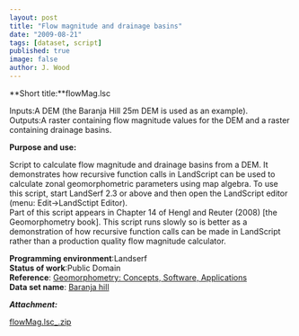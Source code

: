 ```yaml
---
layout: post
title: "Flow magnitude and drainage basins"
date: "2009-08-21"
tags: [dataset, script]
published: true
image: false
author: J. Wood
---
```


**Short title:**flowMag.lsc

Inputs:A DEM (the Baranja Hill 25m DEM is used as an example).  
Outputs:A raster containing flow magnitude values for the DEM and a raster containing drainage basins.

**Purpose and use:** 

Script to calculate flow magnitude and drainage basins from a DEM. It demonstrates how recursive function calls in LandScript can be used to calculate zonal geomorphometric parameters using map algebra. To use this script, start LandSerf 2.3 or above and then open the LandScript editor (menu: Edit->LandSctipt Editor).  
Part of this script appears in Chapter 14 of Hengl and Reuter (2008) \[the Geomorphometry book\]. This script runs slowly so is better as a demonstration of how recursive function calls can be made in LandScript rather than a production quality flow magnitude calculator.

**Programming environment**:Landserf  
**Status of work**:Public Domain  
**Reference**:  [Geomorphometry: Concepts, Software, Applications](https://books.google.com.gi/books?id=u33ArNw4BacC&printsec=frontcover&source=gbs_book_other_versions_r&cad=4#v=onepage&q&f=false)  
**Data set name**:  [Baranja hill]({{site.baseurl}}/2020/06/30/baranja-hill)

**_Attachment:_**

[flowMag.lsc_.zip]({{site.baseurl}}/uploads/datasets/flowMag.lsc_.zip)





